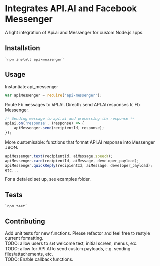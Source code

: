 Integrates API.AI and Facebook Messenger
=========

A light integration of Api.ai and Messenger for custom Node.js apps.

## Installation 
	`npm install api-messenger`

## Usage

Instantiate api_messenger
```javascript
var apiMessenger = require('api-messenger');
```

Route Fb messages to API.AI. Directly send API.AI responses to Fb Messenger.
```javascript
/* Sending message to api.ai and processing the response */
apiai.on('response', (response) => { 
	apiMessenger.send(recipientId, response);
});
```

More customisable: functions that format API.AI response into Messenger JSON.
```javascript
apiMessenger.text(recipientId, aiMessage.speech);
apiMessenger.card(recipientId, aiMessage, developer_payload);
apiMessenger.quickReply(recipientId, aiMessage, developer_payload);
etc...
```
 
For a detailed set up, see examples folder.

## Tests
	`npm test`

## Contributing
Add unit tests for new functions. Please refactor and feel free to restyle current formatting.  
TODO: allow users to set welcome text, initial screen, menus, etc.  
TODO: allow for API.AI to send custom payloads, e.g. sending files/attachements, etc.  
TODO: Enable callback functions.  

